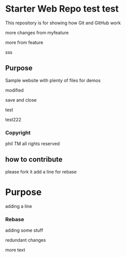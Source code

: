# Starter Web Repo test test

This repository is for showing how Git and GitHub work

more changes from myfeature

more from feature

sss
## Purpose

Sample website with plenty of files for demos

modified

save and close

test

test222

### Copyright

phil TM
all rights reserved
## how to contribute

please fork it add a line for rebase

# Purpose 

adding a line

### Rebase

adding some stuff

redundant changes

more text